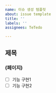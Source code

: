 ```yaml
---
name: 이슈 생성 템플릿
about: issue template
title: ''
labels: ''
assignees: TeTedo

---
```


## 제목
### (페이지)
- [ ] 기능 구현1
- [ ] 기능 구현2
